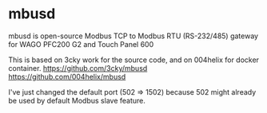 # mbusd
mbusd is open-source Modbus TCP to Modbus RTU (RS-232/485) gateway for WAGO PFC200 G2 and Touch Panel 600

This is based on 3cky work for the source code, and on 004helix for docker container.
https://github.com/3cky/mbusd
https://github.com/004helix/mbusd

I've just changed the default port (502 => 1502) because 502 might already be used by default Modbus slave feature.
